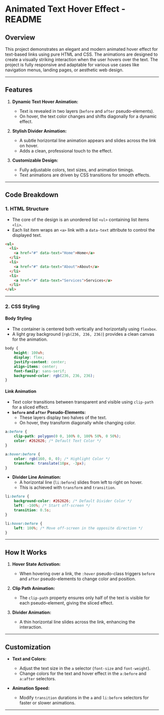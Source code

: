 # Animated Text Hover Effect - README

## Overview

This project demonstrates an elegant and modern animated hover effect for text-based links using pure HTML and CSS. The animations are designed to create a visually striking interaction when the user hovers over the text. The project is fully responsive and adaptable for various use cases like navigation menus, landing pages, or aesthetic web design.

---

## Features

1. **Dynamic Text Hover Animation:**
   - Text is revealed in two layers (`before` and `after` pseudo-elements).
   - On hover, the text color changes and shifts diagonally for a dynamic effect.

2. **Stylish Divider Animation:**
   - A subtle horizontal line animation appears and slides across the link on hover.
   - Adds a clean, professional touch to the effect.

3. **Customizable Design:**
   - Fully adjustable colors, text sizes, and animation timings.
   - Text animations are driven by CSS transitions for smooth effects.

---

## Code Breakdown

### **1. HTML Structure**
- The core of the design is an unordered list `<ul>` containing list items `<li>`.
- Each list item wraps an `<a>` link with a `data-text` attribute to control the displayed text.

```html
<ul>
  <li>
    <a href="#" data-text="Home">Home</a>
  </li>
  <li>
    <a href="#" data-text="About">About</a>
  </li>
  <li>
    <a href="#" data-text="Services">Services</a>
  </li>
</ul>
```

---

### **2. CSS Styling**
#### **Body Styling**
- The container is centered both vertically and horizontally using `flexbox`.
- A light gray background (`rgb(236, 236, 236)`) provides a clean canvas for the animation.

```css
body {
    height: 100vh;
    display: flex;
    justify-content: center;
    align-items: center;
    font-family: sans-serif;
    background-color: rgb(236, 236, 236);
}
```

#### **Link Animation**
- Text color transitions between transparent and visible using `clip-path` for a sliced effect.
- **`before` and `after` Pseudo-Elements:**
  - These layers display two halves of the text.
  - On hover, they transform diagonally while changing color.

```css
a:before {
    clip-path: polygon(0 0, 100% 0, 100% 50%, 0 50%);
    color: #262626; /* Default Text Color */
}

a:hover:before {
    color: rgb(160, 0, 0); /* Highlight Color */
    transform: translate(10px, -3px);
}
```

- **Divider Line Animation:**
  - A horizontal line (`li:before`) slides from left to right on hover.
  - This is achieved with `transform` and `transition`.

```css
li:before {
    background-color: #262626; /* Default Divider Color */
    left: -100%; /* Start off-screen */
    transition: 0.5s;
}

li:hover:before {
    left: 100%; /* Move off-screen in the opposite direction */
}
```

---

## How It Works

1. **Hover State Activation:**
   - When hovering over a link, the `:hover` pseudo-class triggers `before` and `after` pseudo-elements to change color and position.

2. **Clip Path Animation:**
   - The `clip-path` property ensures only half of the text is visible for each pseudo-element, giving the sliced effect.

3. **Divider Animation:**
   - A thin horizontal line slides across the link, enhancing the interaction.

---

## Customization

- **Text and Colors:**
  - Adjust the text size in the `a` selector (`font-size` and `font-weight`).
  - Change colors for the text and hover effect in the `a:before` and `a:after` selectors.

- **Animation Speed:**
  - Modify `transition` durations in the `a` and `li:before` selectors for faster or slower animations.

---

